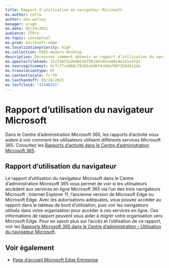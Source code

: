 ```yaml
---
title: Rapport d’utilisation du navigateur Microsoft
ms.author: collw
author: dan-wesley
manager: srugh
ms.date: 03/24/2021
audience: ITPro
ms.topic: conceptual
ms.prod: microsoft-edge
ms.localizationpriority: high
ms.collection: M365-modern-desktop
description: Découvrez comment obtenir un rapport d’utilisation du navigateur pour votre organisation.
ms.openlocfilehash: 321f36f3a38d852675819434bce88e9e331e5fd3
ms.sourcegitcommit: 9c7cf7ce088c78205cbd6f4c68af997358d611da
ms.translationtype: HT
ms.contentlocale: fr-FR
ms.lasthandoff: 03/24/2021
ms.locfileid: "11448311"
---
```

# <a name="microsoft-browser-usage-report"></a>Rapport d’utilisation du navigateur Microsoft

Dans le Centre d’administration Microsoft 365, les rapports d’activité vous aident à voir comment les utilisateurs utilisent différents services Microsoft 365. Consultez les [Rapports d’activité dans le Centre d’administration Microsoft 365](https://docs.microsoft.com/microsoft-365/admin/activity-reports/activity-reports?view=o365-worldwide).

## <a name="browser-usage-report"></a>Rapport d’utilisation du navigateur

Le rapport d’utilisation du navigateur Microsoft dans le Centre d’administration Microsoft 365 vous permet de voir si les utilisateurs accèdent aux services en ligne Microsoft 365 via l’un des trois navigateurs Microsoft : Internet Explorer 11, l’ancienne version de Microsoft Edge ou Microsoft Edge. Avec les autorisations adéquates, vous pouvez accéder au rapport dans le tableau de bord d’utilisation, puis voir les navigateurs utilisés dans votre organisation pour accéder à ces services en ligne. Ces informations de rapport peuvent vous aider à migrer votre organisation vers Microsoft Edge. Pour en savoir plus sur l’accès et l’utilisation de ce rapport, voir les [Rapports Microsoft 365 dans le Centre d’administration – Utilisation du navigateur Microsoft](https://docs.microsoft.com/microsoft-365/admin/activity-reports/browser-usage-report?view=o365-worldwide).

## <a name="see-also"></a>Voir également

- [Page d’accueil Microsoft Edge Entreprise](https://aka.ms/EdgeEnterprise)
